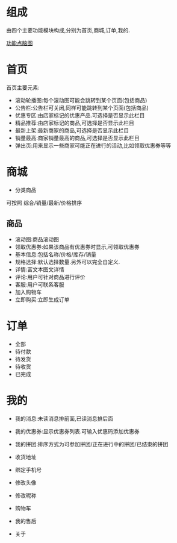 # 组成

由四个主要功能模块构成,分别为首页,商城,订单,我的.

[功能点脑图](http://naotu.baidu.com/file/936b3739d01986b9e67c093e43526374?token=c2566111b526fa10)

# 首页

首页主要元素:

* 滚动轮播图:每个滚动图可能会跳转到某个页面(包括商品)
* 公告栏:公告栏可关闭,同样可能跳转到某个页面(包括商品)
* 优惠专区:由店家标记的优惠产品.可选择是否显示此栏目
* 精品推荐:由店家标记的商品,可选择是否显示此栏目
* 最新上架:最新商家的商品,可选择是否显示此栏目
* 销量最高:商家销量最高的商品,可选择是否显示此栏目
* 弹出页:用来显示一些商家可能正在进行的活动,比如领取优惠券等等

# 商城

* 分类商品

可按照 综合/销量/最新/价格排序

## 商品

* 滚动图:商品滚动图
* 领取优惠券:如果该商品有优惠券时显示,可领取优惠券
* 基本信息:包括名称/价格/库存/销量
* 规格选择:默认选择数量.另外可以完全自定义.
* 详情:富文本图文详情
* 评论:用户可针对商品进行评价
* 客服:用户可联系客服
* 加入购物车
* 立即购买:立即生成订单

# 订单

* 全部
* 待付款
* 待发货
* 待收货
* 已完成

# 我的

* 我的消息:未读消息排前面,已读消息排后面

* 我的优惠券:显示优惠券列表.可输入优惠码添加优惠券

* 我的拼团:排序方式为可参加拼团/正在进行中的拼团/已结束的拼团

* 收货地址

* 绑定手机号

* 修改头像

* 修改昵称

* 购物车

* 我的售后

* 关于